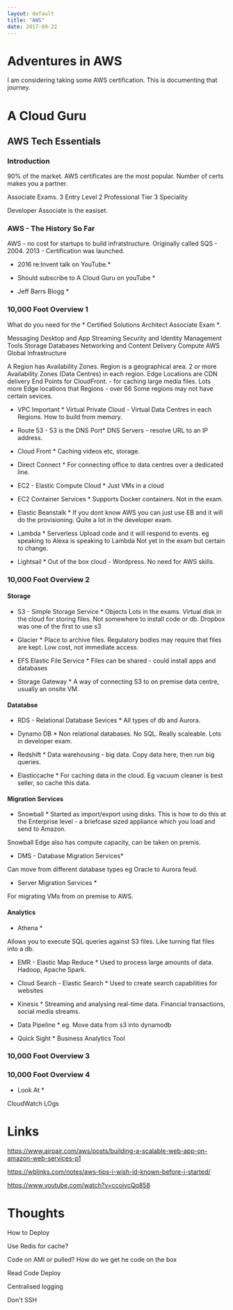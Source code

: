 ```yaml
---
layout: default
title: "AWS"
date: 2017-09-22
---
```


# Adventures in AWS

I am considering taking some AWS certification. This is documenting that journey.





# A Cloud Guru

## AWS Tech Essentials

### Introduction ###

90% of the market.
AWS certificates are the most popular.
Number of certs makes you a partner.

Associate Exams.
3 Entry Level
2 Professional Tier
3 Speciality

Developer Associate is the easiset. 

### AWS - The History So Far ###

AWS - no cost for startups to build infratstructure.
Originally called SQS - 2004.
2013 - Certification was launched.

* 2016 re:Invent talk on YouTube.*

* Should subscribe to A Cloud Guru on youTube *
* Jeff Barrs Blogg *

###  10,000 Foot Overview 1 ###

What do you need for the * Certified Solutions Architect Associate Exam *.

Messaging
Desktop and App Streaming
Security and Identity
Management Tools
Storage
Databases
Networking and Content Delivery
Compute
AWS Global Infrastructure

A Region has Availability Zones. 
Region is a geographical area.
2 or more Availability Zones (Data Centres) in each region.
Edge Locations are CDN delivery End Points for CloudFront. - for caching large media files.
Lots more Edge locations that Regions - over 66
Some regions may not have certain sevices.

* VPC  Important *
Virtual Private Cloud - Virtual Data Centres in each Regions.
How to build from memory.

* Route 53 - 53 is the DNS Port*
DNS Servers - resolve URL to an IP address.

* Cloud Front *
Caching videos etc, storage.

* Direct Connect *
For connecting office to data centres over a dedicated line.

* EC2 - Elastic Compute Cloud *
Just VMs in a cloud

* EC2 Container Services  *
Supports Docker containers.
Not in the exam.

* Elastic Beanstalk *
If you dont know AWS you can just use EB and it will do the provisioning.
Quite a lot in the developer exam.

* Lambda *
Serverless 
Upload code and it will respond to events.
eg speaking to Alexa is speaking to Lambda
Not yet in the exam but certain to change.

* Lightsail *
Out of the box cloud - Wordpress.
No need for AWS skills.


###  10,000 Foot Overview 2 ###

#### Storage 

* S3 - Simple Storage Service *
Objects
Lots in the exams.
Virtual disk in the cloud for storing files.
Not somewhere to install code or db.
Dropbox was one of the first to use s3

* Glacier *
Place to archive files.
Regulatory bodies may require that files are kept. Low cost, not immediate access.

* EFS Elastic File Service *
Files can be shared - could install apps and databases

* Storage Gateway * 
A way of connecting S3 to on premise data centre, usually an onsite VM.

#### Datatabse

* RDS - Relational Database Sevices *
All types of db and Aurora.

* Dynamo DB *
Non relational databases. No SQL. Really scaleable.
Lots in developer exam.

* Redshift *
Data warehousing - big data.
Copy data here, then run big queries.

* Elasticcache *
For caching data in the cloud.
Eg vacuum cleaner is best seller, so cache this data.

#### Migration Services

* Snowball *
Started as import/export using disks. 
This is how to do this at the Enterprise level - a briefcase sized appliance which you load and send to Amazon.

Snowball Edge also has compute capacity, can be taken on premis.

* DMS - Database Migration Services*

Can move from different database types eg Oracle to Aurora feud.

* Server Migration Services *

For migrating VMs from on premise to AWS.

#### Analytics 

* Athena *

Allows you to execute SQL queries against S3 files. Like turning flat files into a db.

* EMR - Elastic Map Reduce *
Used to process large amounts of data. Hadoop, Apache Spark. 

* Cloud Search - Elastic Search *
Used to create search capabilities for websites

* Kinesis *
Streaming and analysing real-time data.
Financial transactions, social media streams. 

* Data Pipeline *
eg. Move data from s3 into dynamodb 

* Quick Sight *
Business Analytics Tool


###  10,000 Foot Overview 3 ###



###  10,000 Foot Overview 4 ###








* Look At *

CloudWatch LOgs


# Links

https://www.airpair.com/aws/posts/building-a-scalable-web-app-on-amazon-web-services-p1

https://wblinks.com/notes/aws-tips-i-wish-id-known-before-i-started/

https://www.youtube.com/watch?v=ccojvcQq858


# Thoughts

How to Deploy

Use Redis for cache?

Code on AMI or pulled?
How do we get he code on the box

Read Code Deploy

Centralised logging

Don't SSH






















